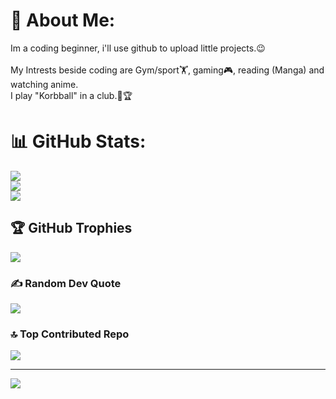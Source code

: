 # 💫 About Me:
Im a coding beginner, i'll use github to upload little projects.😉<br><br>My Intrests beside coding are Gym/sport🏋, gaming🎮, reading (Manga) and watching anime. <br>I play "Korbball" in a club.🏀🏆

# 📊 GitHub Stats:
![](https://github-readme-stats.vercel.app/api?username=platteXDlol&theme=gotham&hide_border=false&include_all_commits=false&count_private=false)<br/>
![](https://github-readme-streak-stats.herokuapp.com/?user=platteXDlol&theme=gotham&hide_border=false)<br/>
![](https://github-readme-stats.vercel.app/api/top-langs/?username=platteXDlol&theme=gotham&hide_border=false&include_all_commits=false&count_private=false&layout=compact)

## 🏆 GitHub Trophies
![](https://github-profile-trophy.vercel.app/?username=platteXDlol&theme=radical&no-frame=false&no-bg=true&margin-w=4)

### ✍️ Random Dev Quote
![](https://quotes-github-readme.vercel.app/api?type=horizontal&theme=dark)

### 🔝 Top Contributed Repo
![](https://github-contributor-stats.vercel.app/api?username=platteXDlol&limit=5&theme=dark&combine_all_yearly_contributions=true)

---
[![](https://visitcount.itsvg.in/api?id=platteXDlol&icon=0&color=0)](https://visitcount.itsvg.in)

<!-- Proudly created with GPRM ( https://gprm.itsvg.in ) -->
